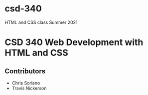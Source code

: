 # csd-340
HTML and CSS class Summer 2021

# CSD 340 Web Development with HTML and CSS
## Contributors

* Chris Soriano
* Travis Nickerson
